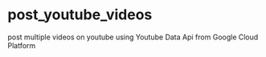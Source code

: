 # post_youtube_videos
post multiple videos on youtube using Youtube Data Api from Google Cloud Platform
